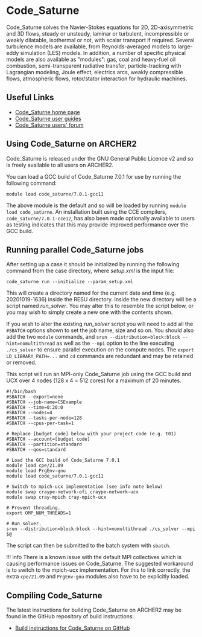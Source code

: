 # Code\_Saturne

Code\_Saturne solves the Navier-Stokes equations for 2D, 2D-axisymmetric
and 3D flows, steady or unsteady, laminar or turbulent, incompressible
or weakly dilatable, isothermal or not, with scalar transport if
required. Several turbulence models are available, from
Reynolds-averaged models to large-eddy simulation (LES) models. In
addition, a number of specific physical models are also available as
"modules": gas, coal and heavy-fuel oil combustion, semi-transparent
radiative transfer, particle-tracking with Lagrangian modeling, Joule
effect, electrics arcs, weakly compressible flows, atmospheric flows,
rotor/stator interaction for hydraulic machines.

## Useful Links

  - [Code\_Saturne home page](https://www.code-saturne.org/cms/web/)
  - [Code\_Saturne user guides](https://www.code-saturne.org/cms/web/Documentation)
  - [Code\_Saturne users' forum](https://www.code-saturne.org/forum/)

## Using Code\_Saturne on ARCHER2

Code\_Saturne is released under the GNU General Public Licence v2 and so
is freely available to all users on ARCHER2.

You can load a GCC build of Code\_Saturne 7.0.1 for use by running the following
command:

```
module load code_saturne/7.0.1-gcc11
```

The above module is the default and so will be loaded by running `module load code_saturne`. An installation built using the CCE compilers, `code_saturne/7.0.1-cce12`, has also been made optionally available to users as testing indicates that this may provide improved performance over the GCC build.

## Running parallel Code\_Saturne jobs

After setting up a case it should be initialized by running the
following command from the case directory, where *setup.xml* is the
input file:

```
code_saturne run --initialize --param setup.xml
```

This will create a directory named for the current date and time (e.g.
20201019-1636) inside the RESU directory. Inside the new directory will
be a script named *run\_solver*. You may alter this to resemble the
script below, or you may wish to simply create a new one with the
contents shown.

If you wish to alter the existing *run\_solver* script you will need to
add all the `#SBATCH` options shown to set the job name, size and so on.
You should also add the two `module` commands, and
`srun --distribution=block:block --hint=nomultithread` as well as the `--mpi` option to the line executing
`./cs_solver` to ensure parallel execution on the compute nodes. The
`export LD_LIBRARY_PATH=...` and `cd` commands are redundant and may be
retained or removed.

This script will run an MPI-only Code\_Saturne job using the GCC build and UCX
over 4 nodes (128 x 4 = 512 cores) for a maximum of 20 minutes.

```slurm
#!/bin/bash
#SBATCH --export=none
#SBATCH --job-name=CSExample
#SBATCH --time=0:20:0
#SBATCH --nodes=4
#SBATCH --tasks-per-node=128
#SBATCH --cpus-per-task=1

# Replace [budget code] below with your project code (e.g. t01)
#SBATCH --account=[budget code]
#SBATCH --partition=standard
#SBATCH --qos=standard

# Load the GCC build of Code_Saturne 7.0.1
module load cpe/21.09
module load PrgEnv-gnu
module load code_saturne/7.0.1-gcc11

# Switch to mpich-ucx implementation (see info note below)
module swap craype-network-ofi craype-network-ucx
module swap cray-mpich cray-mpich-ucx

# Prevent threading.
export OMP_NUM_THREADS=1

# Run solver.
srun --distribution=block:block --hint=nomultithread ./cs_solver --mpi $@
```

The script can then be submitted to the batch system with `sbatch`.

!!! info
    There is a known issue with the default MPI collectives which is
    causing performance issues on Code_Saturne. The suggested workaround is to
    switch to the mpich-ucx implementation. For this to link correctly, the extra
    `cpe/21.09` and `PrgEnv-gnu` modules also have to be explicitly loaded.

## Compiling Code\_Saturne

The latest instructions for building Code\_Saturne on ARCHER2 may be found in
the GitHub repository of build instructions:

   - [Build instructions for Code\_Saturne on
     GitHub](https://github.com/hpc-uk/build-instructions/tree/main/apps/Code_Saturne)

